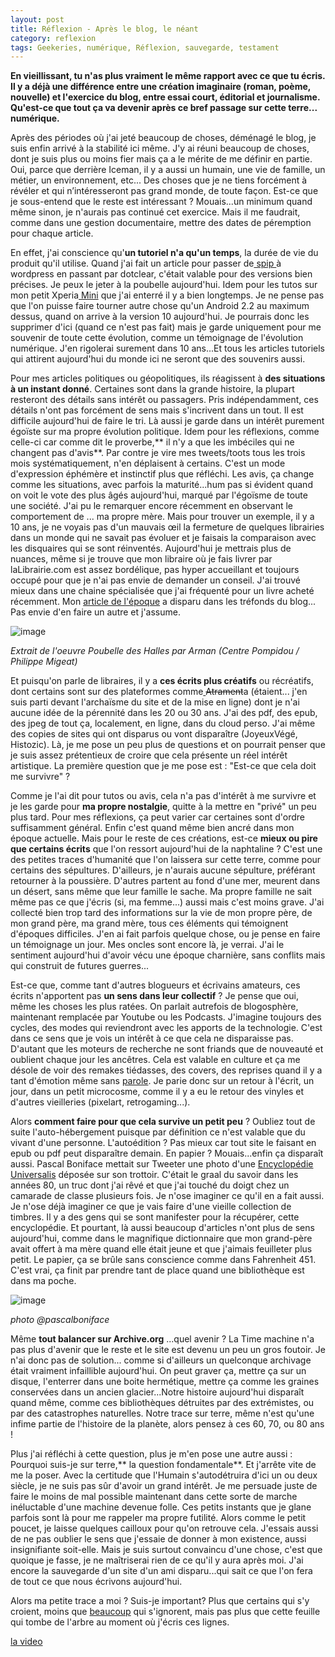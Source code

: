 ```yaml
---
layout: post
title: Réflexion - Après le blog, le néant
category: reflexion
tags: Geekeries, numérique, Réflexion, sauvegarde, testament
---
```

**En vieillissant, tu n'as plus vraiment le même rapport avec ce que tu écris. Il y a déjà une différence entre une création imaginaire (roman, poème, nouvelle) et l'exercice du blog, entre essai court, éditorial et journalisme. Qu'est-ce que tout ça va devenir après ce bref passage sur cette terre... numérique.**

Après des périodes où j'ai jeté beaucoup de choses, déménagé le blog, je suis enfin arrivé à la stabilité ici même. J'y ai réuni beaucoup de choses, dont je suis plus ou moins fier mais ça a le mérite de me définir en partie. Oui, parce que derrière Iceman, il y a aussi un humain, une vie de famille, un métier, un environnement, etc... Des choses que je ne tiens forcément à révéler et qui n’intéresseront pas grand monde, de toute façon. Est-ce que je sous-entend que le reste est intéressant ? Mouais...un minimum quand même sinon, je n'aurais pas continué cet exercice. Mais il me faudrait, comme dans une gestion documentaire, mettre des dates de péremption pour chaque article. 

En effet, j'ai conscience qu'**un tutoriel n'a qu'un temps**, la durée de vie du produit qu'il utilise. Quand j'ai fait un article pour passer de<a href="https://cheziceman.wordpress.com/2010/09/25/tuto-wordpress-spip-dotclear-et-migration/"> spip </a>à wordpress en passant par dotclear, c'était valable pour des versions bien précises. Je peux le jeter à la poubelle aujourd'hui. Idem pour les tutos sur mon petit Xperia<a href="https://cheziceman.wordpress.com/2018/04/10/informatique-des-annees-80-a-nos-jours-2005-2010/"> Mini</a> que j'ai enterré il y a bien longtemps. Je ne pense pas que l'on puisse faire tourner autre chose qu'un Android 2.2 au maximum dessus, quand on arrive à la version 10 aujourd'hui. Je pourrais donc les supprimer d'ici (quand ce n'est pas fait) mais je garde uniquement pour me souvenir de toute cette évolution, comme un témoignage de l'évolution numérique. J'en rigolerai surement dans 10 ans...Et tous les articles tutoriels qui attirent aujourd'hui du monde ici ne seront que des souvenirs aussi.

Pour mes articles politiques ou géopolitiques, ils réagissent à **des situations à un instant donné**. Certaines sont dans la grande histoire, la plupart resteront des détails sans intérêt ou passagers. Pris indépendamment, ces détails n'ont pas forcément de sens mais s'incrivent dans un tout. Il est difficile aujourd'hui de faire le tri. Là aussi je garde dans un intérêt purement égoïste sur ma propre évolution politique. Idem pour les réflexions, comme celle-ci car comme dit le proverbe,** il n'y a que les imbéciles qui ne changent pas d'avis**. Par contre je vire mes tweets/toots tous les trois mois systématiquement, n'en déplaisent à certains. C'est un mode d'expression éphémère et instinctif plus que réfléchi. Les avis, ça change comme les situations, avec parfois la maturité...hum pas si évident quand on voit le vote des plus âgés aujourd'hui, marqué par l'égoïsme de toute une société. J'ai pu le remarquer encore récemment en observant le comportement de ... ma propre mère. Mais pour trouver un exemple, il y a 10 ans, je ne voyais pas d'un mauvais œil la fermeture de quelques librairies dans un monde qui ne savait pas évoluer et je faisais la comparaison avec les disquaires qui se sont réinventés. Aujourd'hui je mettrais plus de nuances, même si je trouve que mon libraire où je fais livrer par laLibrairie.com est assez bordélique, pas hyper accueillant et toujours occupé pour que je n'ai pas envie de demander un conseil. J'ai trouvé mieux dans une chaine spécialisée que j'ai fréquenté pour un livre acheté récemment. Mon <a href="https://cheziceman.wordpress.com/2011/11/11/culture-devons-nous-defendre-nos-libraires/">article de l'époque</a> a disparu dans les tréfonds du blog... Pas envie d'en faire un autre et j'assume.

![image](https://cheziceman.files.wordpress.com/2020/01/poubelle.jpg)

*Extrait de l'oeuvre Poubelle des Halles par Arman (Centre Pompidou / Philippe Migeat)*

Et puisqu'on parle de libraires, il y a **ces écrits plus créatifs** ou récréatifs, dont certains sont sur des plateformes comme<a href="https://www.atramenta.net/lire/une-aventure-impromptue/54665"> </a><s>Atrament</s>a (étaient... j'en suis parti devant l'archaïsme du site et de la mise en ligne) dont je n'ai aucune idée de la pérennité dans les 20 ou 30 ans. J'ai des pdf, des epub, des jpeg de tout ça, localement, en ligne, dans du cloud perso. J'ai même des copies de sites qui ont disparus ou vont disparaître (JoyeuxVégé, Histozic). Là, je me pose un peu plus de questions et on pourrait penser que je suis assez prétentieux de croire que cela présente un réel intérêt artistique. La première question  que je me pose est : "Est-ce que cela doit me survivre" ? 

Comme je l'ai dit pour tutos ou avis, cela n'a pas d'intérêt à me survivre et je les garde pour **ma propre nostalgie**, quitte à la mettre en "privé" un peu plus tard. Pour mes réflexions, ça peut varier car certaines sont d'ordre suffisamment général. Enfin c'est quand même bien ancré dans mon époque actuelle. Mais pour le reste de ces créations, est-ce **mieux ou pire que certains écrits** que l'on ressort aujourd'hui de la naphtaline ? C'est une des petites traces d'humanité que l'on laissera sur cette terre, comme pour certains des sépultures. D'ailleurs, je n'aurais aucune sépulture, préférant retourner à la poussière. D'autres partent au fond d'une mer, meurent dans un désert,  sans même que leur famille le sache. Ma propre famille ne sait même pas ce que j'écris (si, ma femme...) aussi mais c'est moins grave. J'ai collecté bien trop tard des informations sur la vie de mon propre père, de mon grand père, ma grand mère, tous ces éléments qui témoignent d'époques difficiles. J'en ai fait parfois quelque chose, ou je pense en faire un témoignage un jour. Mes oncles sont encore là, je verrai. J'ai le sentiment aujourd'hui d'avoir vécu une époque charnière, sans conflits mais qui construit de futures guerres...

Est-ce que, comme tant d'autres blogueurs et écrivains amateurs, ces écrits n'apportent pas **un sens dans leur collectif** ? Je pense que oui, même les choses les plus ratées. On parlait autrefois de blogosphère, maintenant remplacée par Youtube ou les Podcasts. J'imagine toujours des cycles, des modes qui reviendront avec les apports de la technologie. C'est dans ce sens que je vois un intérêt à ce que cela ne disparaisse pas. D'autant que les moteurs de recherche ne sont friands que de nouveauté et oublient chaque jour les ancêtres. Cela est valable en culture et ça me désole de voir des remakes tiédasses, des covers, des reprises quand il y a tant d'émotion même sans <a href="https://cheziceman.wordpress.com/2013/01/08/cinema-laurore-de-friedericj-wilhem-murnau-1927/">parole</a>. Je parie donc sur un retour à l'écrit, un jour, dans un petit microcosme, comme il y a eu le retour des vinyles et d'autres vieilleries (pixelart, retrogaming...).

Alors **comment faire pour que cela survive un petit peu** ? Oubliez tout de suite l'auto-hébergement puisque par définition ce n'est valable que du vivant d'une personne. L'autoédition ? Pas mieux car tout site le faisant en epub ou pdf peut disparaître demain. En papier ? Mouais...enfin ça disparaît aussi. Pascal Boniface mettait sur Tweeter une photo d'une <a href="https://fr.wikipedia.org/wiki/Encyclopædia_Universalis">Encyclopédie Universalis</a> déposée sur son trottoir. C'était le graal du savoir dans les années 80, un truc dont j'ai rêvé et que j'ai touché du doigt chez un camarade de classe plusieurs fois. Je n'ose imaginer ce qu'il en a fait aussi. Je n'ose déjà imaginer ce que je vais faire d'une vieille collection de timbres. Il y a des gens qui se sont manifester pour la récupérer, cette encyclopédie. Et pourtant, là aussi beaucoup d'articles n'ont plus de sens aujourd'hui, comme dans le magnifique dictionnaire que mon grand-père avait offert à ma mère quand elle était jeune et que j'aimais feuilleter plus petit. Le papier, ça se brûle sans conscience comme dans Fahrenheit 451. C'est vrai, ça finit par prendre tant de place quand une bibliothèque est dans ma poche.

![image](https://cheziceman.files.wordpress.com/2020/01/capture.png)

*photo @pascalboniface*

Même **tout balancer sur Archive.org** ...quel avenir ? La Time machine n'a pas plus d'avenir que le reste et le site est devenu un peu un gros foutoir. Je n'ai donc pas de solution... comme si d'ailleurs un quelconque archivage était vraiment infaillible aujourd'hui. On peut graver ça, mettre ça sur un disque, l'enterrer dans une boite hermétique, mettre ça comme les graines conservées dans un ancien glacier...Notre histoire aujourd'hui disparaît quand même, comme ces bibliothèques détruites par des extrémistes, ou par des catastrophes naturelles. Notre trace sur terre, même n'est qu'une infime partie de l'histoire de la planète, alors pensez à ces 60, 70, ou 80 ans !

Plus j'ai réfléchi à cette question, plus je m'en pose une autre aussi : Pourquoi suis-je sur terre,** la question fondamentale**. Et j'arrête vite de me la poser. Avec la certitude que l'Humain s'autodétruira d'ici un ou deux siècle, je ne suis pas sûr d'avoir un grand intérêt. Je me persuade juste de faire le moins de mal possible maintenant dans cette sorte de marche inéluctable d'une machine devenue folle. Ces petits instants que je glane parfois sont là pour me rappeler ma propre futilité. Alors comme le petit poucet, je laisse quelques cailloux pour qu'on retrouve cela. J'essais aussi de ne pas oublier le sens que j'essaie de donner à mon existence, aussi insignifiante soit-elle. Mais je suis surtout convaincu d'une chose, c'est que quoique je fasse, je ne maîtriserai rien de ce qu'il y aura après moi. J'ai encore la sauvegarde d'un site d'un ami disparu...qui sait ce que l'on fera de tout ce que nous écrivons aujourd'hui.

Alors ma petite trace a moi ? Suis-je important? Plus que certains qui s'y croient, moins que <a href="https://www.parigotmanchot.fr/2020/01/08/un-oeil-dans-le-retroviseur/">beaucoup</a> qui s'ignorent, mais pas plus que cette feuille qui tombe de l'arbre au moment où j'écris ces lignes.

[la video](https://www.youtube.com/watch?v=ypr18UmxOas)

